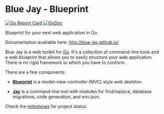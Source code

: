 # Blue Jay - Blueprint

[![Go Report Card](https://goreportcard.com/badge/github.com/blue-jay/blueprint)](https://goreportcard.com/report/github.com/blue-jay/blueprint)
[![GoDoc](https://godoc.org/github.com/blue-jay/blueprint?status.svg)](https://godoc.org/github.com/blue-jay/blueprint)

Blueprint for your next web application in Go.

Documentation available here: http://blue-jay.github.io/

Blue Jay is a web toolkit for [Go](https://golang.org/). It's a collection of
command-line tools and a web blueprint that allows you to easily structure
your web application. There is no rigid framework to which you have to
conform.

There are a few components:

- [**Blueprint**](https://github.com/blue-jay/blueprint) is a
model-view-controller (MVC) style web skeleton.

- [**Jay**](https://github.com/blue-jay/jay) is a command-line tool with
modules for find/replace, database migrations, code generation, and env.json.

Check the [milestones](https://github.com/blue-jay/blueprint/milestones) for
project status.